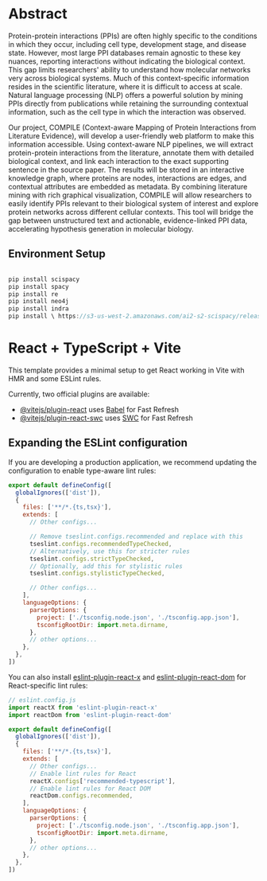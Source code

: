 # Abstract
Protein-protein interactions (PPIs) are often highly specific to the conditions in which they occur, including cell type, development stage, and disease state. However, most large PPI databases remain agnostic to these key nuances, reporting interactions without indicating the biological context. This gap limits researchers' ability to understand how molecular networks very across biological systems. Much of this context-specific information resides in the scientific literature, where it is difficult to access at scale. Natural language processing (NLP) offers a powerful solution by mining PPIs directly from publications while retaining the surrounding contextual information, such as the cell type in which the interaction was observed.

Our project, COMPILE (Context-aware Mapping of Protein Interactions from Literature Evidence), will develop a user-friendly web platform to make this information accessible. Using context-aware NLP pipelines, we will extract protein-protein interactions from the literature, annotate them with detailed biological context, and link each interaction to the exact supporting sentence in the source paper. The results will be stored in an interactive knowledge graph, where proteins are nodes, interactions are edges, and contextual attributes are embedded as metadata. By combining literature mining with rich graphical visualization, COMPILE will allow researchers to easily identify PPIs relevant to their biological system of interest and explore protein networks across different cellular contexts. This tool will bridge the gap between unstructured text and actionable, evidence-linked PPI data, accelerating hypothesis generation in molecular biology.

## Environment Setup

```js

pip install scispacy
pip install spacy
pip install re
pip install neo4j
pip install indra
pip install \ https://s3-us-west-2.amazonaws.com/ai2-s2-scispacy/releases/v0.5.4/en_ner_jnlpba_md-0.5.4.tar.gz


```


# React + TypeScript + Vite

This template provides a minimal setup to get React working in Vite with HMR and some ESLint rules.

Currently, two official plugins are available:

- [@vitejs/plugin-react](https://github.com/vitejs/vite-plugin-react/blob/main/packages/plugin-react) uses [Babel](https://babeljs.io/) for Fast Refresh
- [@vitejs/plugin-react-swc](https://github.com/vitejs/vite-plugin-react/blob/main/packages/plugin-react-swc) uses [SWC](https://swc.rs/) for Fast Refresh

## Expanding the ESLint configuration

If you are developing a production application, we recommend updating the configuration to enable type-aware lint rules:

```js
export default defineConfig([
  globalIgnores(['dist']),
  {
    files: ['**/*.{ts,tsx}'],
    extends: [
      // Other configs...

      // Remove tseslint.configs.recommended and replace with this
      tseslint.configs.recommendedTypeChecked,
      // Alternatively, use this for stricter rules
      tseslint.configs.strictTypeChecked,
      // Optionally, add this for stylistic rules
      tseslint.configs.stylisticTypeChecked,

      // Other configs...
    ],
    languageOptions: {
      parserOptions: {
        project: ['./tsconfig.node.json', './tsconfig.app.json'],
        tsconfigRootDir: import.meta.dirname,
      },
      // other options...
    },
  },
])
```

You can also install [eslint-plugin-react-x](https://github.com/Rel1cx/eslint-react/tree/main/packages/plugins/eslint-plugin-react-x) and [eslint-plugin-react-dom](https://github.com/Rel1cx/eslint-react/tree/main/packages/plugins/eslint-plugin-react-dom) for React-specific lint rules:

```js
// eslint.config.js
import reactX from 'eslint-plugin-react-x'
import reactDom from 'eslint-plugin-react-dom'

export default defineConfig([
  globalIgnores(['dist']),
  {
    files: ['**/*.{ts,tsx}'],
    extends: [
      // Other configs...
      // Enable lint rules for React
      reactX.configs['recommended-typescript'],
      // Enable lint rules for React DOM
      reactDom.configs.recommended,
    ],
    languageOptions: {
      parserOptions: {
        project: ['./tsconfig.node.json', './tsconfig.app.json'],
        tsconfigRootDir: import.meta.dirname,
      },
      // other options...
    },
  },
])
```
